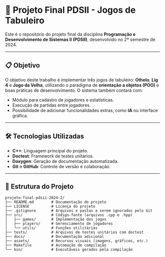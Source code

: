 # 🎲 Projeto Final PDSII - Jogos de Tabuleiro

Este é o repositório do projeto final da disciplina **Programação e Desenvolvimento de Sistemas II (PDSII)**, desenvolvido no 2º semestre de 2024.

---

## 📋 Objetivo
O objetivo deste trabalho é implementar três jogos de tabuleiro: **Othelo**, **Lig 4** e **Jogo da Velha**, utilizando o paradigma de **orientação a objetos (POO)** e boas práticas de desenvolvimento. O sistema também contará com:
- Módulo para cadastro de jogadores e estatísticas.
- Execução de partidas entre jogadores.
- Possibilidade de adicionar funcionalidades extras, como **IA** ou interface gráfica.

---

## 🛠️ Tecnologias Utilizadas
- **C++**: Linguagem principal do projeto.
- **Doctest**: Framework de testes unitários.
- **Doxygen**: Geração de documentação automatizada.
- **Git** e **GitHub**: Controle de versão e colaboração.

---

## 📂 Estrutura do Projeto
```plaintext
projeto-final-pdsii-2024-2/
├── README.md        # Documentação do projeto
├── LICENSE          # Licença do projeto 
├── .gitignore       # Arquivos e pastas a serem ignorados pelo Git
├── src/             # Código-fonte (arquivos .cpp e .hpp)
│   ├── games/       # Implementação dos jogos
│   ├── players/     # Gerenciamento de jogadores
│   └── utils/       # Funções utilitárias
├── tests/           # Arquivos de testes unitários com doctest
├── docs/            # Documentação adicional
├── assets/          # Recursos visuais (imagens, gráficos, etc.)
├── Makefile         # Automação de compilação
└── bin/             # Executáveis gerados pela compilação
